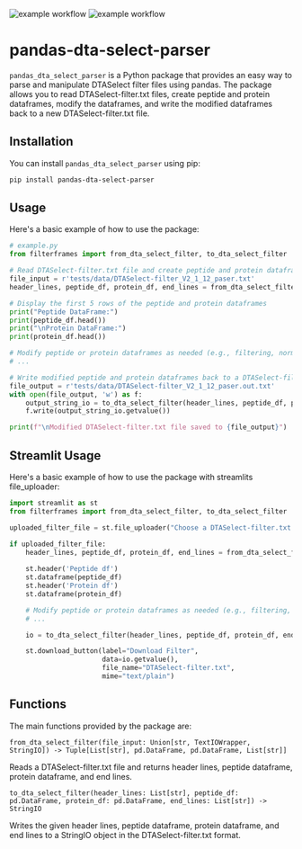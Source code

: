 ![example workflow](https://github.com/pgarrett-scripps/FilterFrames/actions/workflows/python-package.yml/badge.svg)
![example workflow](https://github.com/pgarrett-scripps/FilterFrames/actions/workflows/pylint.yml/badge.svg)

# pandas-dta-select-parser

`pandas_dta_select_parser` is a Python package that provides an easy way to parse and manipulate DTASelect filter 
files using pandas. The package allows you to read DTASelect-filter.txt files, create peptide and protein dataframes, 
modify the dataframes, and write the modified dataframes back to a new DTASelect-filter.txt file.

## Installation

You can install `pandas_dta_select_parser` using pip:

```sh
pip install pandas-dta-select-parser
```

## Usage
Here's a basic example of how to use the package:

```python
# example.py
from filterframes import from_dta_select_filter, to_dta_select_filter

# Read DTASelect-filter.txt file and create peptide and protein dataframes
file_input = r'tests/data/DTASelect-filter_V2_1_12_paser.txt'
header_lines, peptide_df, protein_df, end_lines = from_dta_select_filter(file_input)

# Display the first 5 rows of the peptide and protein dataframes
print("Peptide DataFrame:")
print(peptide_df.head())
print("\nProtein DataFrame:")
print(protein_df.head())

# Modify peptide or protein dataframes as needed (e.g., filtering, normalization, etc.)
# ...

# Write modified peptide and protein dataframes back to a DTASelect-filter.txt file
file_output = r'tests/data/DTASelect-filter_V2_1_12_paser.out.txt'
with open(file_output, 'w') as f:
    output_string_io = to_dta_select_filter(header_lines, peptide_df, protein_df, end_lines)
    f.write(output_string_io.getvalue())

print(f"\nModified DTASelect-filter.txt file saved to {file_output}")
```

## Streamlit Usage
Here's a basic example of how to use the package with streamlits file_uploader:

```python
import streamlit as st
from filterframes import from_dta_select_filter, to_dta_select_filter

uploaded_filter_file = st.file_uploader("Choose a DTASelect-filter.txt file", type="txt")

if uploaded_filter_file:
    header_lines, peptide_df, protein_df, end_lines = from_dta_select_filter(StringIO(uploaded_filter_file.getvalue().decode('utf-8')))
    
    st.header('Peptide df')
    st.dataframe(peptide_df)
    st.header('Protein df')
    st.dataframe(protein_df)

    # Modify peptide or protein dataframes as needed (e.g., filtering, normalization, etc.)
    # ...

    io = to_dta_select_filter(header_lines, peptide_df, protein_df, end_lines)

    st.download_button(label="Download Filter",
                       data=io.getvalue(),
                       file_name="DTASelect-filter.txt",
                       mime="text/plain")

```

## Functions
The main functions provided by the package are:


```
from_dta_select_filter(file_input: Union[str, TextIOWrapper, StringIO]) -> Tuple[List[str], pd.DataFrame, pd.DataFrame, List[str]]
```

Reads a DTASelect-filter.txt file and returns header lines, peptide dataframe, protein dataframe, and end lines.


```
to_dta_select_filter(header_lines: List[str], peptide_df: pd.DataFrame, protein_df: pd.DataFrame, end_lines: List[str]) -> StringIO
```

Writes the given header lines, peptide dataframe, protein dataframe, and end lines to a StringIO object in the DTASelect-filter.txt format.

